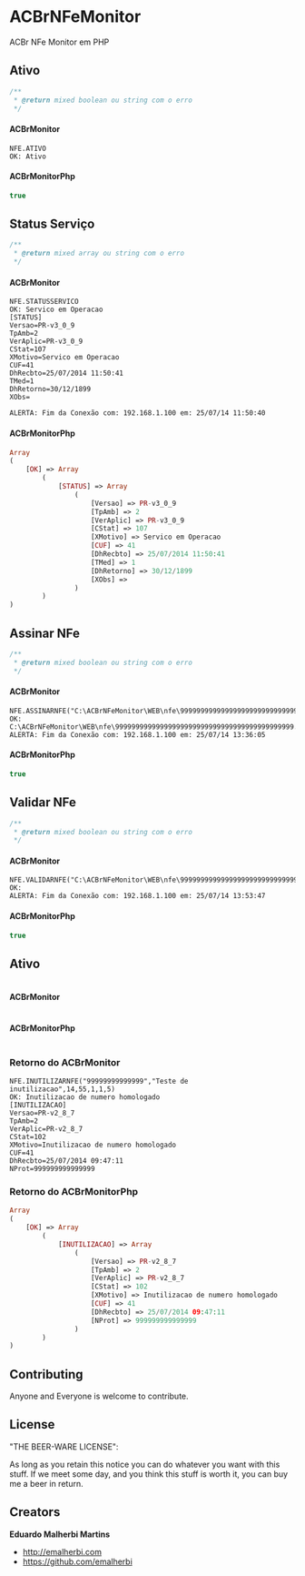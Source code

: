 ACBrNFeMonitor
==============

ACBr NFe Monitor em PHP

## Ativo
```php
/**
 * @return mixed boolean ou string com o erro 
 */	
```
#### ACBrMonitor
```
NFE.ATIVO
OK: Ativo
```
#### ACBrMonitorPhp
```php
true
```

## Status Serviço
```php 
/**
 * @return mixed array ou string com o erro 
 */	
```
#### ACBrMonitor
```
NFE.STATUSSERVICO
OK: Servico em Operacao
[STATUS]
Versao=PR-v3_0_9
TpAmb=2
VerAplic=PR-v3_0_9
CStat=107
XMotivo=Servico em Operacao
CUF=41
DhRecbto=25/07/2014 11:50:41
TMed=1
DhRetorno=30/12/1899
XObs=

ALERTA: Fim da Conexão com: 192.168.1.100 em: 25/07/14 11:50:40
```
#### ACBrMonitorPhp
```php
Array
(
    [OK] => Array
        (
            [STATUS] => Array
                (
                    [Versao] => PR-v3_0_9
                    [TpAmb] => 2
                    [VerAplic] => PR-v3_0_9
                    [CStat] => 107
                    [XMotivo] => Servico em Operacao
                    [CUF] => 41
                    [DhRecbto] => 25/07/2014 11:50:41
                    [TMed] => 1
                    [DhRetorno] => 30/12/1899
                    [XObs] => 
                )
        )
)
```

## Assinar NFe
```php
/**
 * @return mixed boolean ou string com o erro  
 */	
```
#### ACBrMonitor
```
NFE.ASSINARNFE("C:\ACBrNFeMonitor\WEB\nfe\99999999999999999999999999999999999999999999.xml")
OK: C:\ACBrNFeMonitor\WEB\nfe\99999999999999999999999999999999999999999999.xml
ALERTA: Fim da Conexão com: 192.168.1.100 em: 25/07/14 13:36:05
```
#### ACBrMonitorPhp
```php
true
```

## Validar NFe
```php
/**
 * @return mixed boolean ou string com o erro 
 */	
```
#### ACBrMonitor
```
NFE.VALIDARNFE("C:\ACBrNFeMonitor\WEB\nfe\99999999999999999999999999999999999999999999.xml")
OK: 
ALERTA: Fim da Conexão com: 192.168.1.100 em: 25/07/14 13:53:47
```
#### ACBrMonitorPhp
```php
true
```

## Ativo
```php
```
#### ACBrMonitor
```
```
#### ACBrMonitorPhp
```php
```



### Retorno do ACBrMonitor
```
NFE.INUTILIZARNFE("99999999999999","Teste de inutilizacao",14,55,1,1,5)
OK: Inutilizacao de numero homologado
[INUTILIZACAO]
Versao=PR-v2_8_7
TpAmb=2
VerAplic=PR-v2_8_7
CStat=102
XMotivo=Inutilizacao de numero homologado
CUF=41
DhRecbto=25/07/2014 09:47:11
NProt=999999999999999
```

### Retorno do ACBrMonitorPhp
```php
Array
(
    [OK] => Array
        (
            [INUTILIZACAO] => Array
                (
                    [Versao] => PR-v2_8_7
                    [TpAmb] => 2
                    [VerAplic] => PR-v2_8_7
                    [CStat] => 102
                    [XMotivo] => Inutilizacao de numero homologado
                    [CUF] => 41
                    [DhRecbto] => 25/07/2014 09:47:11
                    [NProt] => 999999999999999
                )
        )
)
```

## Contributing

Anyone and Everyone is welcome to contribute.

## License

"THE BEER-WARE LICENSE":

As long as you retain this notice you can do whatever you want with this stuff. If we meet some day, and you think this stuff is worth it, you can buy me a beer in return.

## Creators

**Eduardo Malherbi Martins**

- <http://emalherbi.com>
- <https://github.com/emalherbi>